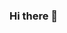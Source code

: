 ### Hi there 👋

<!--
**annacoutinho/annacoutinho** is a ✨ _special_ ✨ repository because its `README.md` (this file) appears on your GitHub profile.

Olá, eu sou a annacoutinho

- 🌱 Eu estou estudando JavaScript
- 👯 I’m looking to collaborate on ...
- 🤔 I’m looking for help with ...
- 💬 Contrate-me no e-mail: annacarol.coutinho@icloud.com
- 😄 Pronomes: ela/dela
 
-->
